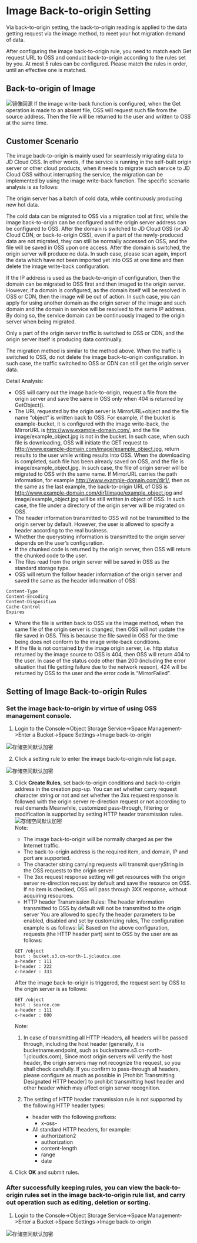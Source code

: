 #  Image Back-to-origin Setting

Via back-to-origin setting, the back-to-origin reading is applied to the data getting request via the image method, to meet your hot migration demand of data.

After configuring the image back-to-origin rule, you need to match each Get request URL to OSS and conduct back-to-origin according to the rules set by you. At most 5 rules can be configured. Please match the rules in order,
until an effective one is matched.

## Back-to-origin of Image

![镜像回源](../../../../../image/Object-Storage-Service/OSS-97.png)
If the image write-back function is configured, when the Get operation is made to an absent file, OSS will request such file from the source address. Then the file will be returned to the user and written to OSS at the same time.

## Customer Scenario  
The image back-to-origin is mainly used for seamlessly migrating data to JD Cloud OSS. In other words, if the service is running in the self-built origin server or other cloud products, when it needs to migrate such service to JD Cloud OSS without interrupting the service, the migration can be implemented by using the image write-back function. The specific scenario analysis is as follows:

The origin server has a batch of cold data, while continuously producing new hot data.

The cold data can be migrated to OSS via a migration tool at first, while the image back-to-origin can be configured and the origin server address can be configured to OSS. After the domain is switched to JD Cloud OSS (or JD Cloud CDN, or back-to-origin OSS), even if a part of the newly-produced data are not migrated, they can still be normally accessed on OSS, and the file will be saved in OSS upon one access. After the domain is switched, the origin server will produce no data. In such case, please scan again, import the data which have not been imported yet into OSS at one time and then delete the image write-back configuration.

If the IP address is used as the back-to-origin of configuration, then the domain can be migrated to OSS first and then imaged to the origin server. However, if a domain is configured, as the domain itself will be resolved in OSS or CDN, then the image will be out of action. In such case, you can apply for using another domain as the origin server of the image and such domain and the domain in service will be resolved to the same IP address. By doing so, the service domain can be continuously imaged to the origin server when being migrated.

Only a part of the origin server traffic is switched to OSS or CDN, and the origin server itself is producing data continually.

The migration method is similar to the method above. When the traffic is switched to OSS, do not delete the image back-to-origin configuration. In such case, the traffic switched to OSS or CDN can still get the origin server data.

Detail Analysis:

* OSS will carry out the image back-to-origin, request a file from the origin server and save the same in OSS only when 404 is returned by GetObject().
* The URL requested by the origin server is MirrorURL+object and the file name “object” is written back to OSS. For example, if the bucket is example-bucket, it is configured with the image write-back, the MirrorURL is http://www.example-domain.com/, and the file image/example_object.jpg is not in the bucket. In such case, when such file is downloading, OSS will initiate the GET request to http://www.example-domain.com/image/example_object.jpg, return results to the user while writing results into OSS. When the downloading is completed, such file has been already saved on OSS, and the file is image/example_object.jpg. In such case, the file of origin server will be migrated to OSS with the same name. If MirrorURL carries the path information, for example http://www.example-domain.com/dir1/, then as the same as the last example, the back-to-origin URL of OSS is http://www.example-domain.com/dir1/image/example_object.jpg and image/example_object.jpg will be still written in object of OSS. In such case, the file under a directory of the origin server will be migrated on OSS.
* The header information transmitted to OSS will not be transmitted to the origin server by default. However, the user is allowed to specify a header according to the real business.
* Whether the querystring information is transmitted to the origin server depends on the user’s configuration.
* If the chunked code is returned by the origin server, then OSS will return the chunked code to the user.
* The files read from the origin server will be saved in OSS as the standard storage type.
* OSS will return the follow header information of the origin server and saved the same as the header information of OSS:

 ``` 
Content-Type
Content-Encoding
Content-Disposition
Cache-Control
Expires
```

* Where the file is written back to OSS via the image method, when the same file of the origin server is changed, then OSS will not update the file saved in OSS. This is because the file saved in OSS for the time being does not conform to the image write-back conditions.
* If the file is not contained by the image origin server, i.e. http status returned by the image source to OSS is 404, then OSS will return 404 to the user. In case of the status code other than 200 (including the error situation that file getting failure due to the network reason), 424 will be returned by OSS to the user and the error code is “MirrorFailed”.


## Setting of Image Back-to-origin Rules 

### Set the image back-to-origin by virtue of using OSS management console.

1. Login to the Console->Object Storage Service->Space Management->Enter a Bucket->Space Settings->Image back-to-origin

![存储空间默认加密](../../../../../image/Object-Storage-Service/OSS-98.png)

2. Click a setting rule to enter the image back-to-origin rule list page.

![存储空间默认加密](../../../../../image/Object-Storage-Service/OSS-99.jpg)

3. Click **Create Rules**, set back-to-origin conditions and back-to-origin address in the creation pop-up. You can set whether carry request character string or not and set whether the 3xx request response is followed with the origin server re-direction request or not according to real demands
   Meanwhile, customized pass-through, filtering or modification is supported by setting HTTP header transmission rules.
   ![存储空间默认加密](../../../../../image/Object-Storage-Service/OSS-100.png)                        
   Note:
    - The image back-to-origin will be normally charged as per the Internet traffic.
    - The back-to-origin address is the required item, and domain, IP and port are supported.
    - The character string carrying requests will transmit queryString in the OSS requests to the origin server
    - The 3xx request response setting will get resources with the origin server re-direction request by default and save the resource on OSS. If no item is checked, OSS will pass through 3XX response, without acquiring resources.
    - HTTP header Transmission Rules:
      The header information transmitted to OSS by default will not be transmitted to the origin server
      You are allowed to specify the header parameters to be enabled, disabled and set by customizing rules,
  The configuration example is as follows:
  ![](../../../../../image/Object-Storage-Service/OSS-101.png)
    Based on the above configuration, requests (the HTTP header part) sent to OSS by the user are as follows:
    ```
    GET /object
    host : bucket.s3.cn-north-1.jcloudcs.com
    a-header : 111
    b-header : 222
    c-header : 333
    ```
    After the image back-to-origin is triggered, the request sent by OSS to the origin server is as follows:
    ```
    GET /object
    host : source.com
    a-header : 111
    c-header : 000
    ```
    Note:
    
    1. In case of transmitting all HTTP Headers, all headers will be passed through,
    including the host header (generally, it is bucketname.endpoint, such as bucketname.s3.cn-north-1.jcloudcs.com),
    Since most origin servers will verify the host header, the origin servers may not recognize the request, so you shall check carefully. If you confirm to pass-through all headers,
    please configure as much as possible in [Prohibit Transmitting Designated HTTP header] to prohibit transmitting host header and other header which may affect origin server recognition.
    
    2. The setting of HTTP header transmission rule is not supported by the following HTTP header types:
    
        - header with the following prefixes:
            - x-oss-
        - All standard HTTP headers, for example:
            - authorization2
            - authorization
            - content-length
            - range
            - date
             
4. Click **OK** and submit rules.

### After successfully keeping rules, you can view the back-to-origin rules set in the image back-to-origin rule list, and carry out operation such as editing, deletion or sorting.

1. Login to the Console->Object Storage Service->Space Management->Enter a Bucket->Space Settings->Image back-to-origin

![存储空间默认加密](../../../../../image/Object-Storage-Service/OSS-102.png)


